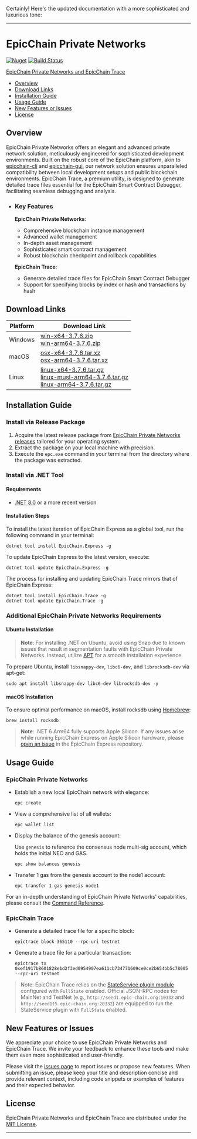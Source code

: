 Certainly! Here's the updated documentation with a more sophisticated and luxurious tone:

---

<!-- markdownlint-enable -->
# EpicChain Private Networks

[![Nuget](https://img.shields.io/nuget/v/EpicChain.Express)](https://www.nuget.org/packages/EpicChain.Express/)
[![Build Status](https://dev.azure.com/epicchain/Build/_apis/build/status/epicchainlabs.epicchain-private-network?branchName=master)](https://dev.azure.com/epicchain/Build/_build/latest?definitionId=2&branchName=master)

[EpicChain Private Networks and EpicChain Trace](#epicchain-private-networks-and-epicchain-trace)

- [Overview](#overview)
- [Download Links](#download-links)
- [Installation Guide](#installation-guide)
- [Usage Guide](#usage-guide)
- [New Features or Issues](#new-features-or-issues)
- [License](#license)

## Overview

EpicChain Private Networks offers an elegant and advanced private network solution, meticulously engineered for sophisticated development environments. Built on the robust core of the EpicChain platform, akin to [epicchain-cli](https://docs.epic-chain.org/docs/en-us/node/cli/setup.html) and [epicchain-gui](https://docs.epic-chain.org/docs/en-us/node/gui/install.html), our network solution ensures unparalleled compatibility between local development setups and public blockchain environments. EpicChain Trace, a premium utility, is designed to generate detailed trace files essential for the EpicChain Smart Contract Debugger, facilitating seamless debugging and analysis.

- ### Key Features

  **EpicChain Private Networks**:

  - Comprehensive blockchain instance management
  - Advanced wallet management
  - In-depth asset management
  - Sophisticated smart contract management
  - Robust blockchain checkpoint and rollback capabilities

  **EpicChain Trace**:

  - Generate detailed trace files for EpicChain Smart Contract Debugger
  - Support for specifying blocks by index or hash and transactions by hash

## Download Links

| Platform | Download Link                                                |
| -------- | ------------------------------------------------------------ |
| Windows  | [win-x64-3.7.6.zip](https://github.com/epicchainlabs/epicchain-private-network/releases/download/3.7.6/EpicChain.Express-win-x64-3.7.6.zip) <br/>[win-arm64-3.7.6.zip](https://github.com/epicchainlabs/epicchain-private-network/releases/download/3.7.6/EpicChain.Express-win-arm64-3.7.6.zip) |
| macOS    | [osx-x64-3.7.6.tar.xz](https://github.com/epicchainlabs/epicchain-private-network/releases/download/3.7.6/EpicChain.Express-osx-x64-3.7.6.tar.xz) <br/>[osx-arm64-3.7.6.tar.xz](https://github.com/epicchainlabs/epicchain-private-network/releases/download/3.7.6/EpicChain.Express-osx-arm64-3.7.6.tar.xz) |
| Linux    | [linux-x64-3.7.6.tar.gz](https://github.com/epicchainlabs/epicchain-private-network/releases/download/3.7.6/EpicChain.Express-linux-x64-3.7.6.tar.gz) <br/>[linux-musl-arm64-3.7.6.tar.gz](https://github.com/epicchainlabs/epicchain-private-network/releases/download/3.7.6/EpicChain.Express-linux-musl-arm64-3.7.6.tar.gz) <br/>[linux-arm64-3.7.6.tar.gz](https://github.com/epicchainlabs/epicchain-private-network/releases/download/3.7.6/EpicChain.Express-linux-arm64-3.7.6.tar.gz) |

## Installation Guide

### Install via Release Package

1. Acquire the latest release package from [EpicChain Private Networks releases](https://github.com/epicchainlabs/epicchain-private-network/releases) tailored for your operating system.
2. Extract the package on your local machine with precision.
3. Execute the `epc.exe` command in your terminal from the directory where the package was extracted.

### Install via .NET Tool

#### Requirements

- [.NET 8.0](https://dotnet.microsoft.com/en-us/download/dotnet/8.0) or a more recent version

#### Installation Steps

To install the latest iteration of EpicChain Express as a global tool, run the following command in your terminal:

```shell
dotnet tool install EpicChain.Express -g
```

To update EpicChain Express to the latest version, execute:

```shell
dotnet tool update EpicChain.Express -g
```

The process for installing and updating EpicChain Trace mirrors that of EpicChain Express:

```shell
dotnet tool install EpicChain.Trace -g
dotnet tool update EpicChain.Trace -g
```

### Additional EpicChain Private Networks Requirements

#### Ubuntu Installation

> **Note**: For installing .NET on Ubuntu, avoid using Snap due to known issues that result in segmentation faults with EpicChain Private Networks. Instead, utilize [APT](https://docs.microsoft.com/en-us/dotnet/core/install/linux-ubuntu) for a smooth installation experience.

To prepare Ubuntu, install `libsnappy-dev`, `libc6-dev`, and `librocksdb-dev` via apt-get:

```shell
sudo apt install libsnappy-dev libc6-dev librocksdb-dev -y
```

#### macOS Installation

To ensure optimal performance on macOS, install rocksdb using [Homebrew](https://brew.sh/):

```shell
brew install rocksdb
```

> **Note**: .NET 6 Arm64 fully supports Apple Silicon. If any issues arise while running EpicChain Express on Apple Silicon hardware, please [open an issue](https://github.com/epicchainlabs/epicchain-private-network/issues) in the EpicChain Express repository.

## Usage Guide

### EpicChain Private Networks

- Establish a new local EpicChain network with elegance:

  ```shell
  epc create
  ```

- View a comprehensive list of all wallets:

  ```shell
  epc wallet list
  ```

- Display the balance of the genesis account:

  Use `genesis` to reference the consensus node multi-sig account, which holds the initial NEO and GAS.

  ```shell
  epc show balances genesis
  ```

- Transfer 1 gas from the genesis account to the node1 account:

  ```shell
  epc transfer 1 gas genesis node1
  ```

For an in-depth understanding of EpicChain Private Networks' capabilities, please consult the [Command Reference](docs/command-reference.md).

### EpicChain Trace

- Generate a detailed trace file for a specific block:

  ```shell
  epictrace block 365110 --rpc-uri testnet
  ```

- Generate a trace file for a particular transaction:

  ```shell
  epictrace tx 0xef1917b8601828e1d2f3ed0954907ea611cb734771609ce0ce2b654bb5c78005 --rpc-uri testnet
  ```

> Note: EpicChain Trace relies on the [StateService plugin module](https://github.com/epicchainlabs/epicchain-modules/tree/master/src/StateService) configured with `FullState` enabled. Official JSON-RPC nodes for MainNet and TestNet (e.g., `http://seed1.epic-chain.org:10332` and `http://seed1t5.epic-chain.org:20332`) are equipped to run the StateService plugin with `FullState` enabled.

## New Features or Issues

We appreciate your choice to use EpicChain Private Networks and EpicChain Trace. We invite your feedback to enhance these tools and make them even more sophisticated and user-friendly.

Please visit the [issues page](https://github.com/epicchainlabs/epicchain-private-network/issues) to report issues or propose new features. When submitting an issue, please keep your title and description concise and provide relevant context, including code snippets or examples of features and their expected behavior.

## License

EpicChain Private Networks and EpicChain Trace are distributed under the [MIT License](https://github.com/epicchainlabs/epicchain-private-network#MIT-1-ov-file).

---
